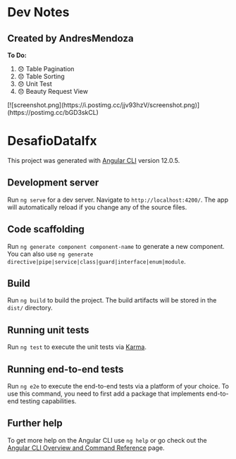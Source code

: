 # Dev Notes
 <h2>Created by AndresMendoza</h2>
    <b>
      To Do:
    </b>
   <ol>
    <li>
      😞 Table Pagination
    </li>
    <li>
      😞 Table Sorting
    </li>
    <li>
      😞 Unit Test
      </li>
      <li>
        😞 Beauty Request View
        </li>
    </ol>
[![screenshot.png](https://i.postimg.cc/jjv93hzV/screenshot.png)](https://postimg.cc/bGD3skCL)



# DesafioDataIfx

This project was generated with [Angular CLI](https://github.com/angular/angular-cli) version 12.0.5.

## Development server

Run `ng serve` for a dev server. Navigate to `http://localhost:4200/`. The app will automatically reload if you change any of the source files.

## Code scaffolding

Run `ng generate component component-name` to generate a new component. You can also use `ng generate directive|pipe|service|class|guard|interface|enum|module`.

## Build

Run `ng build` to build the project. The build artifacts will be stored in the `dist/` directory.

## Running unit tests

Run `ng test` to execute the unit tests via [Karma](https://karma-runner.github.io).

## Running end-to-end tests

Run `ng e2e` to execute the end-to-end tests via a platform of your choice. To use this command, you need to first add a package that implements end-to-end testing capabilities.

## Further help

To get more help on the Angular CLI use `ng help` or go check out the [Angular CLI Overview and Command Reference](https://angular.io/cli) page.
